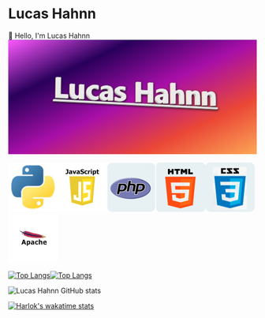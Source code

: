 # Lucas Hahnn
👋 Hello, I'm Lucas Hahnn
![capa](https://github.com/lucashahnndev/Lucas-Hahnn-DEV/blob/main/image/lucas%20hahnn.png)

![python](https://github.com/lucashahnndev/Lucas-Hahnn-DEV/blob/main/image/python.png)![Javascript](https://github.com/lucashahnndev/Lucas-Hahnn-DEV/blob/main/image/javascript.png)![PHP](https://github.com/lucashahnndev/Lucas-Hahnn-DEV/blob/main/image/php.png)![HTML](https://github.com/lucashahnndev/Lucas-Hahnn-DEV/blob/main/image/html.png)![CSS](https://github.com/lucashahnndev/Lucas-Hahnn-DEV/blob/main/image/css.png)![Apache](https://github.com/lucashahnndev/Lucas-Hahnn-DEV/blob/main/image/apache.png)
<!---
Lucas-Hahnn-DEV/Lucas-Hahnn-DEV is a ✨ special ✨ repository because its `README.md` (this file) appears on your GitHub profile.
You can click the Preview link to take a look at your changes.
--->
[![Top Langs](https://github-readme-stats.vercel.app/api/top-langs/?username=lucashahnndev&layout=pie)](https://github.com/lucashahnndev/github-readme-stats)[![Top Langs](https://github-readme-stats.vercel.app/api/top-langs/?username=lucashahnndev)](https://github.com/lucashahnndev/github-readme-stats)


![Lucas Hahnn GitHub stats](https://github-readme-stats.vercel.app/api?username=lucashahnndev&show_icons=true&theme=transparent)

[![Harlok's wakatime stats](https://github-readme-stats.vercel.app/api/wakatime?username=lucashahnndev)](https://github.com/lucashahnndev/github-readme-stats)
